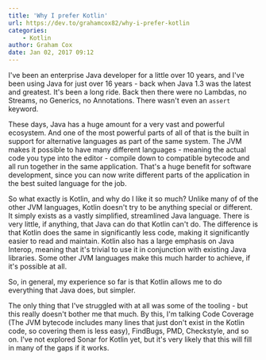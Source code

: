 ```yaml
---
title: 'Why I prefer Kotlin'
url: https://dev.to/grahamcox82/why-i-prefer-kotlin
categories:
    - Kotlin
author: Graham Cox
date: Jan 02, 2017 09:12
---
```

I've been an enterprise Java developer for a little over 10 years, and I've been using Java for just over 16 years - back when Java 1.3 was the latest and greatest. It's been a long ride. Back then there were no Lambdas, no Streams, no Generics, no Annotations. There wasn't even an `assert` keyword.

These days, Java has a huge amount for a very vast and powerful ecosystem. And one of the most powerful parts of all of that is the built in support for alternative languages as part of the same system. The JVM makes it possible to have many different languages - meaning the actual code you type into the editor - compile down to compatible bytecode and all run together in the same application. That's a huge benefit for software development, since you can now write different parts of the application in the best suited language for the job.

So what exactly is Kotlin, and why do I like it so much? Unlike many of of the other JVM languages, Kotlin doesn't try to be anything special or different. It simply exists as a vastly simplified, streamlined Java language. There is very little, if anything, that Java can do that Kotlin can't do. The difference is that Kotlin does the same in significantly less code, making it significantly easier to read and maintain. Kotlin also has a large emphasis on Java Interop, meaning that it's trivial to use it in conjunction with existing Java libraries. Some other JVM languages make this much harder to achieve, if it's possible at all.

So, in general, my experience so far is that Kotlin allows me to do everything that Java does, but simpler.

The only thing that I've struggled with at all was some of the tooling - but this really doesn't bother me that much. By this, I'm talking Code Coverage (The JVM bytecode includes many lines that just don't exist in the Kotlin code, so covering them is less easy), FindBugs, PMD, Checkstyle, and so on. I've not explored Sonar for Kotlin yet, but it's very likely that this will fill in many of the gaps if it works.
